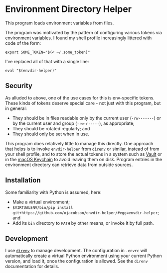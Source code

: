 # Environment Directory Helper

This program loads environment variables from files.

The program was motivated by the pattern of configuring various tokens via
environment variables. I found my shell profile increasingly littered with code
of the form:

    export SOME_TOKEN="$(< ~/.some_token)"

I've replaced all of that with a single line:

    eval "$(envdir-helper)"

## Security

As alluded to above, one of the use cases for this is env-specific tokens. These
kinds of tokens deserve special care - not just with this program, but in
general:

* They should be in files readable only by the current user (`-rw-------`) or by
  the current user and group (`-rw-r-----`), as appropriate;
* They should be rotated regularly; and
* They should only be set when in use.

This program does relatively little to manage this directly. One approach that helps is to invoke `envdir-helper` from [`direnv`] or similar, instead of from your shell profile, and to store the actual tokens in a system such as [Vault] or in the [macOS Keychain] to avoid leaving them on disk. Program entries in the environment directory can retrieve data from outside sources.

[`direnv`]: https://direnv.net/
[Vault]: https://www.vaultproject.io/
[macOS Keychain]: https://developer.apple.com/documentation/security/keychain_services/keychain_items/searching_for_keychain_items

## Installation

Some familiarity with Python is assumed, here:

* Make a virtual environment;
* `$VIRTUALENV/bin/pip install git+https://github.com/ojacobson/envdir-helper/#egg=envdir-helper`; and
* Add its `bin` directory to `PATH` by other means, or invoke it by full path.

## Development

I use [`direnv`] to manage development. The configuration in `.envrc` will automatically create a virtual Python environment using your current Python version, and load it, once the configuration is allowed. See the `direnv` documentation for details.
